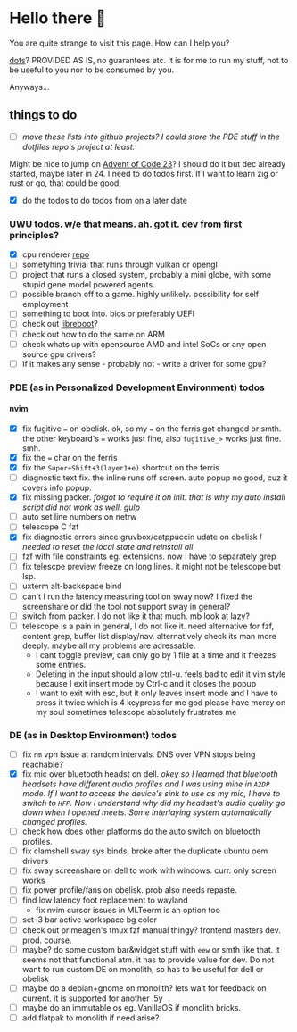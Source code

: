 # Hello there 👋

You are quite strange to visit this page. How can I help you?

[dots](https://github.com/distenz/dotfiles)? PROVIDED AS IS, no guarantees etc.
It is for me to run my stuff, not to be useful to you nor to be consumed by 
you.

Anyways...

## things to do
- [ ] *move these lists into github projects? I could store the PDE stuff in the
dotfiles repo's project at least.*

Might be nice to jump on 
[Advent of Code 23](https://adventofcode.com/2023/day/1)?
I should do it but dec already started, maybe later in 24. I need to do todos 
first. If I want to learn zig or rust or go, that could be good.

- [x] do the todos to do todos from on a later date

### UWU todos. w/e that means. ah. got it. dev from first principles?
- [x] cpu renderer [repo](https://github.com/distenz/renderer)
- [ ] sometyhing trivial that runs through vulkan or opengl
- [ ] project that runs a closed system, probably a mini globe, with some stupid 
gene model powered agents.
- [ ] possible branch off to a game. highly unlikely. possibility for self 
employment
- [ ] something to boot into. bios or preferably UEFI
- [ ] check out [libreboot](https://libreboot.org)?
- [ ] check out how to do the same on ARM
- [ ] check whats up with opensource AMD and intel SoCs or any open source gpu 
drivers?
- [ ] if it makes any sense - probably not - write a driver for some gpu?

### PDE (as in Personalized Development Environment) todos
#### nvim
- [x] fix fugitive `=` on obelisk. ok, so my `=` on the ferris got 
changed or smth. the other keyboard's `=` works just fine, also `fugitive_>` 
works just fine. smh.
- [x] fix the `=` char on the ferris
- [x] fix the `Super+Shift+3(layer1+e)` shortcut on the ferris
- [ ] diagnostic text fix. the inline runs off screen. auto popup no good, cuz 
it covers info popup. 
- [x] fix missing packer. *forgot to require it on init. that is why my auto 
install script did not work as well. _gulp_*
- [ ] auto set line numbers on netrw
- [ ] telescope C fzf
- [x] fix diagnostic errors since gruvbox/catppuccin udate on obelisk *I needed 
to reset the local state and reinstall all*
- [ ] fzf with file constraints eg. extensions. now I have to separately grep
- [ ] fix telescpe preview freeze on long lines. it might not be telescope but 
lsp.
- [ ] uxterm alt-backspace bind
- [ ] can't I run the latency measuring tool on sway now? I fixed the 
screenshare or did the tool not support sway in general?
- [ ] switch from packer. I do not like it that much. mb look at lazy?
- [ ] telescope is a pain in general, I do not like it. need alternative for 
fzf, content grep, buffer list display/nav. alternatively check its man more 
deeply. maybe all my problems are adressable.
    - I cant toggle preview, can only go by 1 file at a time and it freezes 
    some entries. 
    - Deleting in the input should allow ctrl-u. feels bad to edit it vim 
    style because I exit insert mode by Ctrl-c and it closes the popup
    - I want to exit with esc, but it only leaves insert mode and I have to 
    press it twice which is 4 keypress for me god please have mercy on my soul
    sometimes telescope absolutely frustrates me

### DE (as in Desktop Environment) todos 
- [ ] fix `nm` vpn issue at random intervals. DNS over VPN stops being 
reachable?
- [x] fix mic over bluetooth headst on dell. *okey so I learned that bluetooth 
headsets have different audio profiles and I was using mine in `A2DP` mode.
If I want to access the device's sink to use as my mic, I have to switch to 
`HFP`. Now I understand why did my headset's audio quality go down when I 
opened meets. Some interlaying system automatically changed profiles.*
- [ ] check how does other platforms do the auto switch on bluetooth profiles.
- [ ] fix clamshell sway sys binds, broke after the duplicate ubuntu oem drivers
- [ ] fix sway screenshare on dell to work with windows. curr. only screen works
- [ ] fix power profile/fans on obelisk. prob also needs repaste.
- [ ] find low latency foot replacement to wayland 
    - fix nvim cursor issues in MLTeerm is an option too
- [ ] set i3 bar active workspace bg color 
- [ ] check out primeagen's tmux fzf manual thingy? frontend masters dev. prod. 
course.
- [ ] maybe? do some custom bar&widget stuff with `eew` or smth like that. it 
seems not that functional atm. it has to provide value for dev. Do not want to 
run custom DE on monolith, so has to be useful for dell or obelisk
- [ ] maybe do a debian+gnome on monolith? lets wait for feedback on current. it 
is supported for another .5y
- [ ] maybe do an immutable os eg. VanillaOS if monolith bricks.
- [ ] add flatpak to monolith if need arise?

<!--
**distenz/distenz** is a ✨ _special_ ✨ repository because its `README.md` (this file) appears on your GitHub profile.

Here are some ideas to get you started:

- 🔭 I’m currently working on ...
- 🌱 I’m currently learning ...
- 👯 I’m looking to collaborate on ...
- 🤔 I’m looking for help with ...
- 💬 Ask me about ...
- 📫 How to reach me: ...
- 😄 Pronouns: ...
- ⚡ Fun fact: ...
-->
